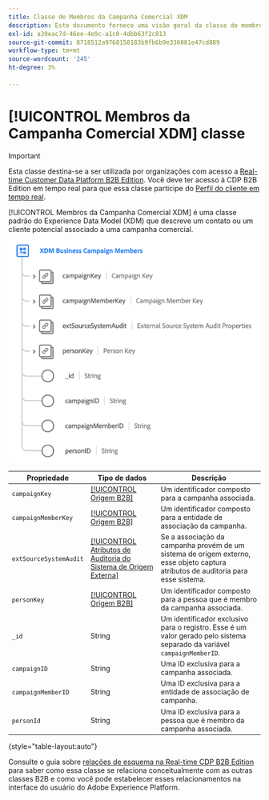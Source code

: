 ```yaml
---
title: Classe de Membros da Campanha Comercial XDM
description: Este documento fornece uma visão geral da classe de membros da campanha comercial XDM no Experience Data Model (XDM).
exl-id: a39eac7d-46ee-4e9c-a1c0-4dbb63f2c813
source-git-commit: 8718512a9768158183b9fb6b9e336081e47cd889
workflow-type: tm+mt
source-wordcount: '245'
ht-degree: 3%

---
```


# [!UICONTROL Membros da Campanha Comercial XDM] classe

>[!IMPORTANT]
>
>Esta classe destina-se a ser utilizada por organizações com acesso a [Real-time Customer Data Platform B2B Edition](../../../rtcdp/b2b-overview.md). Você deve ter acesso à CDP B2B Edition em tempo real para que essa classe participe do [Perfil do cliente em tempo real](../../../profile/home.md).

[!UICONTROL Membros da Campanha Comercial XDM] é uma classe padrão do Experience Data Model (XDM) que descreve um contato ou um cliente potencial associado a uma campanha comercial.

![](../../images/classes/b2b/business-campaign-members.png)

| Propriedade | Tipo de dados | Descrição |
| --- | --- | --- |
| `campaignKey` | [[!UICONTROL Origem B2B]](../../data-types/b2b-source.md) | Um identificador composto para a campanha associada. |
| `campaignMemberKey` | [[!UICONTROL Origem B2B]](../../data-types/b2b-source.md) | Um identificador composto para a entidade de associação da campanha. |
| `extSourceSystemAudit` | [[!UICONTROL Atributos de Auditoria do Sistema de Origem Externa]](../../data-types/external-source-system-audit-attributes.md) | Se a associação da campanha provém de um sistema de origem externo, esse objeto captura atributos de auditoria para esse sistema. |
| `personKey` | [[!UICONTROL Origem B2B]](../../data-types/b2b-source.md) | Um identificador composto para a pessoa que é membro da campanha associada. |
| `_id` | String | Um identificador exclusivo para o registro. Esse é um valor gerado pelo sistema separado da variável `campaignMemberID`. |
| `campaignID` | String | Uma ID exclusiva para a campanha associada. |
| `campaignMemberID` | String | Uma ID exclusiva para a entidade de associação de campanha. |
| `personId` | String | Uma ID exclusiva para a pessoa que é membro da campanha associada. |

{style=&quot;table-layout:auto&quot;}

Consulte o guia sobre [relações de esquema na Real-time CDP B2B Edition](../../tutorials/relationship-b2b.md) para saber como essa classe se relaciona conceitualmente com as outras classes B2B e como você pode estabelecer esses relacionamentos na interface do usuário do Adobe Experience Platform.
